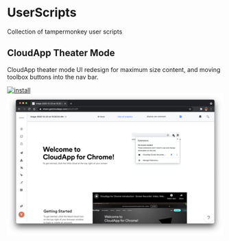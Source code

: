 # UserScripts

Collection of tampermonkey user scripts

## CloudApp Theater Mode

CloudApp theater mode UI redesign for maximum size content, and moving toolbox buttons into the nav bar.

[
![install](https://img.shields.io/badge/install-userscript-brightgreen?style=for-the-badge&logo=tampermonkey)
![preview](./cloudapp-theater-mode.png)
](https://github.com/cncolder/userscripts/raw/main/cloudapp-theater-mode.user.js)
